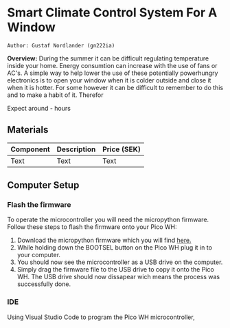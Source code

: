# Smart Climate Control System For A Window

    Author: Gustaf Nordlander (gn222ia)
**Overview:** During the summer it can be difficult regulating temperature inside your home. Energy consumtion can increase with the use of fans or AC's. A simple way to help lower the use of these potentially powerhungry electronics is to open your window when it is colder outside and close it when it is hotter. For some however it can be difficult to remember to do this and to make a habit  of it. Therefor 

Expect around - hours

## Materials


| Component | Description | Price (SEK) |
| -------- | -------- | -------- |
| Text     | Text     | Text     |


## Computer Setup
### Flash the firmware
To operate the microcontroller you will need the micropython firmware.
Follow these steps to flash the firmware onto your Pico WH:
1. Download the micropython firmware which you will find [here.](https://www.micropython.org/download/RPI_PICO_W/)
2. While holding down the BOOTSEL button on the Pico WH plug it in to your computer.
3. You should now see the microcontroller as a USB drive on the computer.
4. Simply drag the firmware file to the USB drive to copy it onto the Pico WH.
The USB drive should now dissapear wich means the process was successfully done.
### IDE
Using Visual Studio Code to program the Pico WH microcontroller, 
